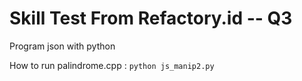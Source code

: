 # Skill Test From Refactory.id -- Q3

Program json with python

How to run palindrome.cpp :
```python js_manip2.py```